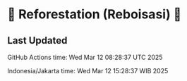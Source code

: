 
# 🌳 Reforestation (Reboisasi) 🌲

## Last Updated

GitHub Actions time: Wed Mar 12 08:28:37 UTC 2025

Indonesia/Jakarta time: Wed Mar 12 15:28:37 WIB 2025
